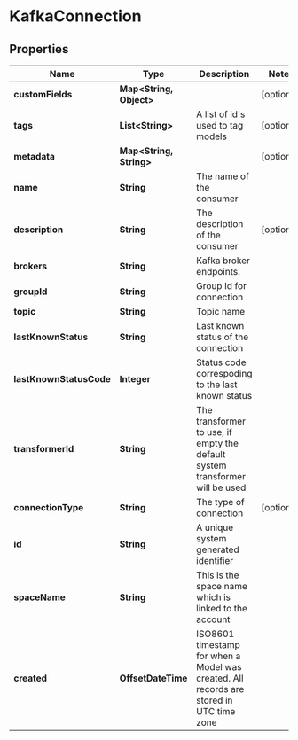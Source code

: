 

# KafkaConnection


## Properties

Name | Type | Description | Notes
------------ | ------------- | ------------- | -------------
**customFields** | **Map&lt;String, Object&gt;** |  |  [optional]
**tags** | **List&lt;String&gt;** | A list of id&#39;s used to tag models |  [optional]
**metadata** | **Map&lt;String, String&gt;** |  |  [optional]
**name** | **String** | The name of the consumer | 
**description** | **String** | The description of the consumer |  [optional]
**brokers** | **String** | Kafka broker endpoints. | 
**groupId** | **String** | Group Id for connection | 
**topic** | **String** | Topic name | 
**lastKnownStatus** | **String** | Last known status of the connection | 
**lastKnownStatusCode** | **Integer** | Status code correspoding to the last known status | 
**transformerId** | **String** | The transformer to use, if empty the default system transformer will be used | 
**connectionType** | **String** | The type of connection |  [optional]
**id** | **String** | A unique system generated identifier | 
**spaceName** | **String** | This is the space name which is linked to the account | 
**created** | **OffsetDateTime** | ISO8601 timestamp for when a Model was created. All records are stored in UTC time zone | 



